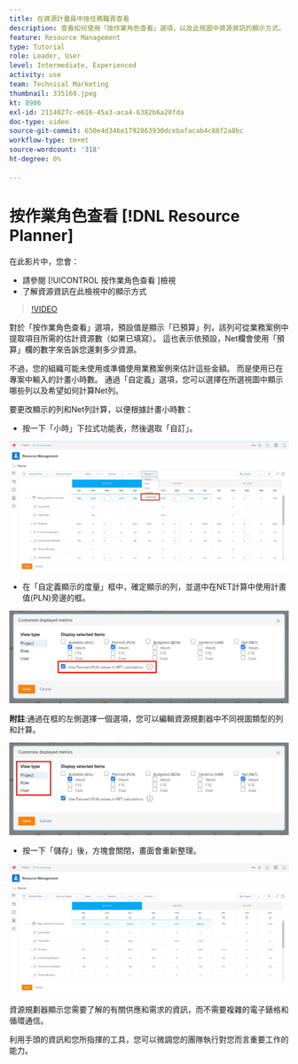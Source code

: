 ```yaml
---
title: 在資源計畫員中按任務職責查看
description: 查看如何使用「按作業角色查看」選項，以及此視圖中資源資訊的顯示方式。
feature: Resource Management
type: Tutorial
role: Leader, User
level: Intermediate, Experienced
activity: use
team: Technical Marketing
thumbnail: 335169.jpeg
kt: 8906
exl-id: 2114027c-e616-45a3-aca4-6382b6a20fda
doc-type: video
source-git-commit: 650e4d346e1792863930dcebafacab4c88f2a8bc
workflow-type: tm+mt
source-wordcount: '318'
ht-degree: 0%

---
```


# 按作業角色查看 [!DNL Resource Planner]

在此影片中，您會：

* 請參閱 [!UICONTROL 按作業角色查看 ]檢視
* 了解資源資訊在此檢視中的顯示方式


>[!VIDEO](https://video.tv.adobe.com/v/335169/?quality=12&learn=on)

對於「按作業角色查看」選項，預設值是顯示「已預算」列，該列可從業務案例中提取項目所需的估計資源數（如果已填寫）。 這也表示依預設，Net欄會使用「預算」欄的數字來告訴您還剩多少資源。

不過，您的組織可能未使用或準備使用業務案例來估計這些金額。 而是使用已在專案中輸入的計畫小時數。 通過「自定義」選項，您可以選擇在所選視圖中顯示哪些列以及希望如何計算Net列。

要更改顯示的列和Net列計算，以便根據計畫小時數：

* 按一下「小時」下拉式功能表，然後選取「自訂」。

![自訂下拉式選單中的選項](assets/NetHours01.png)

* 在「自定義顯示的度量」框中，確定顯示的列，並選中在NET計算中使用計畫值(PLN)旁邊的框。

![在NET計算中使用計畫值選項](assets/NetHours02.png)

**附註**:通過在框的左側選擇一個選項，您可以編輯資源規劃器中不同視圖類型的列和計算。

![視圖類型選項](assets/NetHours03.jpg)

* 按一下「儲存」後，方塊會關閉，畫面會重新整理。

![資源規劃工具](assets/NetHours04.jpg)

資源規劃器顯示您需要了解的有關供應和需求的資訊，而不需要複雜的電子錶格和循環通信。

利用手頭的資訊和您所指揮的工具，您可以微調您的團隊執行對您而言重要工作的能力。
